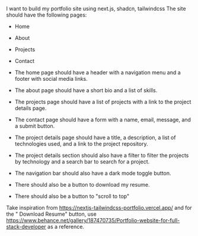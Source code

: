 I want to build my portfolio site using next.js, shadcn, tailwindcss
The site should have the following pages:
- Home
- About
- Projects
- Contact

- The home page should have a header with a navigation menu and a footer with social media links.
- The about page should have a short bio and a list of skills.
- The projects page should have a list of projects with a link to the project details page.
- The contact page should have a form with a name, email, message, and a submit button.

- The project details page should have a title, a description, a list of technologies used, and a link to the project repository.
- The project details section should also have a filter to filter the projects by technology and a search bar to search for a project.

- The navigation bar should also have a dark mode toggle button.
- There should also be a button to download my resume.
- There should also be a button to "scroll to top"

Take inspiration from https://nextjs-tailwindcss-portfolio.vercel.app/ and for the " Download Resume" button, use https://www.behance.net/gallery/187470735/Portfolio-website-for-full-stack-developer as a reference.